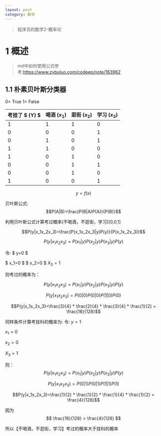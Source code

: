 ```yaml
---
layout: post
category: 数学
---
```

> 程序员的数学2-概率论

# 1  概述
> md中如何使用公式参考:https://www.zybuluo.com/codeep/note/163962
## 1.1  朴素贝叶斯分类器

0= True
1= False

| 考挂了 $ (Y) $ | 喝酒 $(x_1)$ |逛街 $(x_2)$ |学习 $(x_3)$ |
| --- | --- | --- |---|
|  1| 1 | 1 |0|
|0|0|0|1|
|0|1|0|1|
|1|1|0|0|
|1|0|1|0|
|0|0|1|1|
|0|0|1|0|
|1|0|0|1|

$$y = f(x)$$

贝叶斯公式:
$$P(A|B)=\frac{P(B|A)P(A)}{P(B)}$$

利用贝叶斯公式计算考过概率(不喝酒，不逛街，学习)[0,0,1]

 
$$P(y|x_1x_2x_3)=\frac{P(x_1x_2x_3|y)P(y)}{P(x_1x_2x_3)}$$

$$P(y|x_1x_2x_3)=P(x_1|y)P(x_2|y)P(x_3|y)P(y)$$

令: 
$ y=0 $

$ x_1=0 $ $ x_2=0 $
$X_3=1$

则考过的概率为：

$$P(y|x_1x_2x_3)=P(x_1|y)P(x_2|y)P(x_3|y)P(y)$$

$$P(y|x_1x_2x_3)=P(0|0)P(0|0)P(1|0)P(0)$$

$$P(y|x_1x_2x_3)=\frac{3}{4} * \frac{2}{4} * \frac{3}{4} * \frac{1}{2} = \frac{18}{128}$$

同样条件计算考挂科的概率为:
令: 
$y=1$

$x_1=0$

$x_2=0$

$X_3=1$

则：
$$P(y|x_1x_2x_3)=P(x_1|y)P(x_2|y)P(x_3|y)P(y)$$

$$P(y|x_1x_2x_3)=P(0|1)P(0|1)P(1|1)P(1)$$

$$P(y|x_1x_2x_3)=\frac{1}{2} * \frac{1}{2} * \frac{1}{4} * \frac{1}{2} = \frac{4}{128}$$


因为
$$ \frac{18}{128} > \frac{4}{128} $$

所以【不喝酒，不逛街，学习】考过的概率大于挂科的概率

